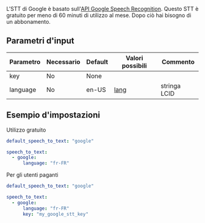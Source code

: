L'STT di Google è basato sull'[API Google Speech Recognition](https://cloud.google.com/speech/).
Questo STT è gratuito per meno di 60 minuti di utilizzo al mese. Dopo ciò hai bisogno di un abbonamento.

## Parametri d'input

| Parametro |Necessario| Default |Valori possibili                                                               | Commento   |
|-----------|----------|---------|-------------------------------------------------------------------------------|------------|
| key       | No       | None    |                                                                               |            |
| language  | No       | en-US   | [lang](https://en.wikipedia.org/wiki/Google_Voice_Search#Supported_languages) |stringa LCID|


## Esempio d'impostazioni

Utilizzo gratuito
```yaml
default_speech_to_text: "google"

speech_to_text:
  - google:
      language: "fr-FR"
```

Per gli utenti paganti
```yaml
default_speech_to_text: "google"

speech_to_text:
  - google:
      language: "fr-FR"
      key: "my_google_stt_key"
```
